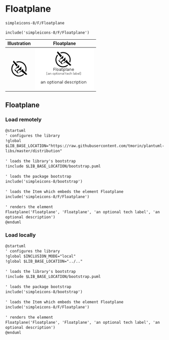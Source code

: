 # Floatplane


```text
simpleicons-8/F/Floatplane
```

```text
include('simpleicons-8/F/Floatplane')
```



| Illustration | Floatplane |
| :---: | :---: |
| ![illustration for Illustration](../../simpleicons-8/F/Floatplane.png) | ![illustration for Floatplane](../../simpleicons-8/F/Floatplane.Local.png) |




## Floatplane

### Load remotely
```plantuml
@startuml
' configures the library
!global $LIB_BASE_LOCATION="https://raw.githubusercontent.com/tmorin/plantuml-libs/master/distribution"

' loads the library's bootstrap
!include $LIB_BASE_LOCATION/bootstrap.puml

' loads the package bootstrap
include('simpleicons-8/bootstrap')

' loads the Item which embeds the element Floatplane
include('simpleicons-8/F/Floatplane')

' renders the element
Floatplane('Floatplane', 'Floatplane', 'an optional tech label', 'an optional description')
@enduml
```

### Load locally
```plantuml
@startuml
' configures the library
!global $INCLUSION_MODE="local"
!global $LIB_BASE_LOCATION="../.."

' loads the library's bootstrap
!include $LIB_BASE_LOCATION/bootstrap.puml

' loads the package bootstrap
include('simpleicons-8/bootstrap')

' loads the Item which embeds the element Floatplane
include('simpleicons-8/F/Floatplane')

' renders the element
Floatplane('Floatplane', 'Floatplane', 'an optional tech label', 'an optional description')
@enduml
```

